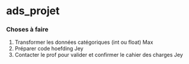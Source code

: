 # ads_projet
### Choses à faire
1. Transformer les données catégoriques (int ou float) Max
1. Préparer code hoefding Jey
1. Contacter le prof pour valider et confirmer le cahier des charges Jey
